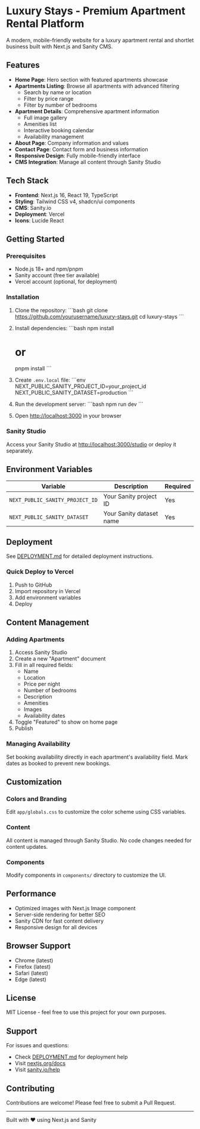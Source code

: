 # Luxury Stays - Premium Apartment Rental Platform

A modern, mobile-friendly website for a luxury apartment rental and shortlet business built with Next.js and Sanity CMS.

## Features

- **Home Page**: Hero section with featured apartments showcase
- **Apartments Listing**: Browse all apartments with advanced filtering
  - Search by name or location
  - Filter by price range
  - Filter by number of bedrooms
- **Apartment Details**: Comprehensive apartment information
  - Full image gallery
  - Amenities list
  - Interactive booking calendar
  - Availability management
- **About Page**: Company information and values
- **Contact Page**: Contact form and business information
- **Responsive Design**: Fully mobile-friendly interface
- **CMS Integration**: Manage all content through Sanity Studio

## Tech Stack

- **Frontend**: Next.js 16, React 19, TypeScript
- **Styling**: Tailwind CSS v4, shadcn/ui components
- **CMS**: Sanity.io
- **Deployment**: Vercel
- **Icons**: Lucide React

## Getting Started

### Prerequisites

- Node.js 18+ and npm/pnpm
- Sanity account (free tier available)
- Vercel account (optional, for deployment)

### Installation

1. Clone the repository:
   \`\`\`bash
   git clone https://github.com/yourusername/luxury-stays.git
   cd luxury-stays
   \`\`\`

2. Install dependencies:
   \`\`\`bash
   npm install
   # or
   pnpm install
   \`\`\`

3. Create `.env.local` file:
   \`\`\`env
   NEXT_PUBLIC_SANITY_PROJECT_ID=your_project_id
   NEXT_PUBLIC_SANITY_DATASET=production
   \`\`\`

4. Run the development server:
   \`\`\`bash
   npm run dev
   \`\`\`

5. Open [http://localhost:3000](http://localhost:3000) in your browser

### Sanity Studio

Access your Sanity Studio at [http://localhost:3000/studio](http://localhost:3000/studio) or deploy it separately.

## Environment Variables

| Variable | Description | Required |
|----------|-------------|----------|
| `NEXT_PUBLIC_SANITY_PROJECT_ID` | Your Sanity project ID | Yes |
| `NEXT_PUBLIC_SANITY_DATASET` | Your Sanity dataset name | Yes |

## Deployment

See [DEPLOYMENT.md](./DEPLOYMENT.md) for detailed deployment instructions.

### Quick Deploy to Vercel

1. Push to GitHub
2. Import repository in Vercel
3. Add environment variables
4. Deploy

## Content Management

### Adding Apartments

1. Access Sanity Studio
2. Create a new "Apartment" document
3. Fill in all required fields:
   - Name
   - Location
   - Price per night
   - Number of bedrooms
   - Description
   - Amenities
   - Images
   - Availability dates
4. Toggle "Featured" to show on home page
5. Publish

### Managing Availability

Set booking availability directly in each apartment's availability field. Mark dates as booked to prevent new bookings.

## Customization

### Colors and Branding

Edit `app/globals.css` to customize the color scheme using CSS variables.

### Content

All content is managed through Sanity Studio. No code changes needed for content updates.

### Components

Modify components in `components/` directory to customize the UI.

## Performance

- Optimized images with Next.js Image component
- Server-side rendering for better SEO
- Sanity CDN for fast content delivery
- Responsive design for all devices

## Browser Support

- Chrome (latest)
- Firefox (latest)
- Safari (latest)
- Edge (latest)

## License

MIT License - feel free to use this project for your own purposes.

## Support

For issues and questions:
- Check [DEPLOYMENT.md](./DEPLOYMENT.md) for deployment help
- Visit [nextjs.org/docs](https://nextjs.org/docs)
- Visit [sanity.io/help](https://www.sanity.io/help)

## Contributing

Contributions are welcome! Please feel free to submit a Pull Request.

---

Built with ❤️ using Next.js and Sanity
